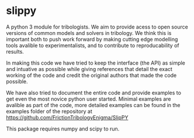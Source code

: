 # slippy

A python 3 module for tribologists. We aim to provide acess to open source 
versions of common models and solvers in tribology. We think this is important
both to push work forward by making cutting edge modelling tools avalible to 
experimentalists, and to contribute to reproducability of results. 

In making this code we have tried to keep the interface (the API) as simple and
intuative as possible while giving references that detail the exact working 
of the code and credit the original authors that made the code possible.

We have also tried to document the entire code and provide examples to get even
the most novice python user started. Minimal examples are avalible as part of 
the code, more detailed examples can be found in the examples folder of the 
repository at https://github.com/FrictionTribologyEnigma/SlipPY

This package requires numpy and scipy to run.